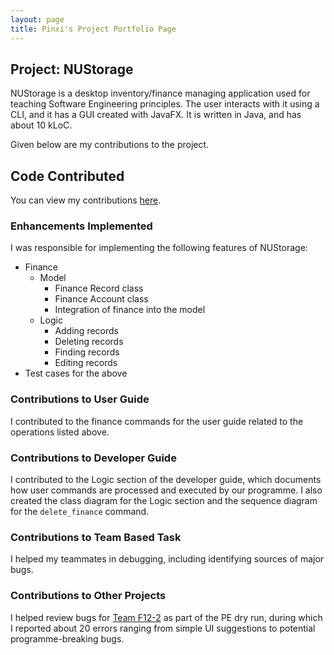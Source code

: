 ```yaml
---
layout: page
title: Pinxi's Project Portfolio Page
---
```


## Project: NUStorage

NUStorage is a desktop inventory/finance managing application used for teaching Software Engineering principles.
The user interacts with it using a CLI, and it has a GUI created with JavaFX.
It is written in Java, and has about 10 kLoC.

Given below are my contributions to the project.

## Code Contributed

You can view my contributions [here](https://nus-cs2103-ay2021s1.github.io/tp-dashboard/#breakdown=true&search=fizzyagent).

### Enhancements Implemented

I was responsible for implementing the following features of NUStorage:
- Finance
    - Model
        - Finance Record class
        - Finance Account class
        - Integration of finance into the model
    - Logic
        - Adding records
        - Deleting records
        - Finding records
        - Editing records
- Test cases for the above

### Contributions to User Guide

I contributed to the finance commands for the user guide related to the operations listed above.

### Contributions to Developer Guide

I contributed to the Logic section of the developer guide, which documents how user commands are processed and executed by our programme. I also created the class diagram for the Logic section and the sequence diagram for the `delete_finance` command.

### Contributions to Team Based Task

I helped my teammates in debugging, including identifying sources of major bugs.

### Contributions to Other Projects

I helped review bugs for [Team F12-2](https://github.com/AY2021S1-CS2103T-F12-2/tp) as part of the PE dry run, during which I reported about 20 errors ranging from simple UI suggestions to potential programme-breaking bugs.
